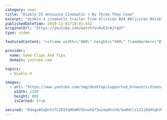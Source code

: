 ```yaml
---
category: news
title: "Diablo IV Announce Cinematic | By Three They Come"
excerpt: "diablo 4 cinematic trailer from blizzcon #d4 #blizzcon #diablo."
publishedDateTime: 2019-11-01T19:01:45Z
originalUrl: "https://youtube.com/watch?v=0vE3rAjtqUY"
type: video

featuredContent: "<iframe width=\"800\" height=\"500\" frameborder=\"0\" src=\"https://www.youtube.com/embed/0vE3rAjtqUY\" allow=\"accelerometer; autoplay; encrypted-media; gyroscope; picture-in-picture\" allowfullscreen></iframe>"

provider:
  name: Game Clips And Tips
  domain: youtube.com

topics:
  - Diablo 4

images:
  - url: "https://www.youtube.com/img/desktop/supported_browsers/dinosaur.png"
    width: 1200
    height: 800
    isCached: true

secured: "0dogsWIqQn7z7L2O3fqHOmRVShnwF673wimq4hsCH/Sw0HtlzlZ1j6Q4Vqh3VEeBIrC6FgBtw4sE4MlVz3zyJAcuwgkQKMiWRf4oqgDzzOR7u7vruuKpA+yp+3w5GIj/NBhE5s8UIxo/+nj7///e45UnnJ1hwAnfuoR2RI3MN66uUWZzq9Mjqis9PQZHAYq7GS/se4Su728Uq1+R5mPuNX0ZBWRRvDAKozfm4twIEGZS4dlVyOVngIOXPHx8rfwNmRQm/S0gi6gWVfWlb6SsdZCCYpL7N9RbiZgbDMQ2AJ43v/h7keNgIaDLjh1ZeNdWQVYOhEr84noD7VfIvEdH8UjOAKvZSp2jZAwKqLoD0jjdj2YSqzeqUb57QzbAwnLOZbllqjYhsRXeQyS3oLzFtQ==;IeIKlsjL65cvcYQZ1ogkVA=="
---
```


